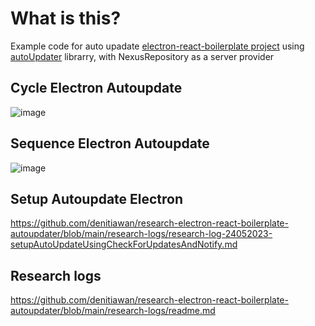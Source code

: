 # What is this?
Example code for auto upadate [electron-react-boilerplate project]() using [autoUpdater]() librarry, with NexusRepository as a server provider

## Cycle Electron Autoupdate
![image](https://github.com/denitiawan/research-electron-react-boilerplate-autoupdater/assets/11941308/be2de108-537c-4f5a-996f-d1eec127bb6b)


## Sequence Electron Autoupdate
![image](https://github.com/denitiawan/research-electron-react-boilerplate-autoupdater/assets/11941308/f0984944-25bb-4607-9e96-a7aa7addaa3e)


## Setup Autoupdate Electron
https://github.com/denitiawan/research-electron-react-boilerplate-autoupdater/blob/main/research-logs/research-log-24052023-setupAutoUpdateUsingCheckForUpdatesAndNotify.md

## Research logs
https://github.com/denitiawan/research-electron-react-boilerplate-autoupdater/blob/main/research-logs/readme.md
